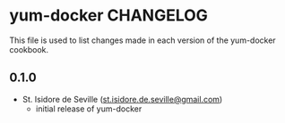 yum-docker CHANGELOG
=====================

This file is used to list changes made in each version of the yum-docker
cookbook.

0.1.0
-----
- St. Isidore de Seville (st.isidore.de.seville@gmail.com)
  - initial release of yum-docker
